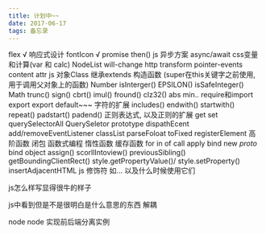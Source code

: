 ```yaml
---
title: 计划中~~
date: 2017-06-17
tags: 备忘录
---
```


<!--more-->
flex √
响应式设计
fontIcon √
promise  then()
js 异步方案 async/await
css变量和计算(var 和 calc)
NodeList
will-change
http
transform
pointer-events
content attr
js 对象Class 继承extends 构造函数 (super在this关键字之前使用,用于调用父对象上的函数)
Number isInterger() EPSILON() isSafeInteger()
Math trunc() sign() cbrt() imul() fround() clz32() abs min..
require和import export  export default~~~
字符的扩展 includes() endwith() startwith() repeat() padstart() padend()
正则表达式, 以及正则的扩展
get set 
querySelectorAll QuerySeletor
prototype
dispathEcent add/removeEventListener
classList
parseFoloat
toFixed
registerElement
高阶函数
闭包
函数式编程
惰性函数
缓存函数
for in of 
call apply bind
new
_proto_
bind
object assign()
scorllIntoview()
previousSibling()
getBoundingClientRect()
style.getPropertyValue()/ style.setProperty()
insertAdjacentHTML
js 修饰符 如... 以及什么时候使用它们

js怎么样写显得很牛的样子

js中看到但是不是很明白是什么意思的东西
	解耦


node 
node 实现前后端分离实例



